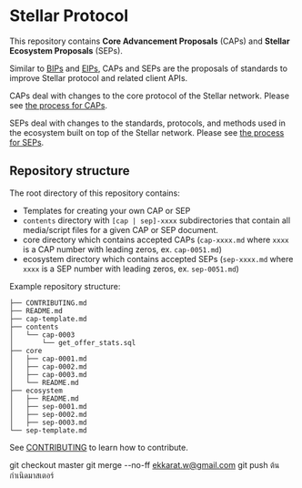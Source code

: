 Stellar Protocol
================

This repository contains **Core Advancement Proposals** (CAPs) and **Stellar Ecosystem Proposals**
(SEPs).

Similar to [BIPs](https://github.com/bitcoin/bips) and [EIPs](https://github.com/ethereum/EIPs),
CAPs and SEPs are the proposals of standards to improve Stellar protocol and related client APIs.

CAPs deal with changes to the core protocol of the Stellar network. Please see [the process for CAPs](core/README.md).

SEPs deal with changes to the standards, protocols, and methods used in the ecosystem built on top
of the Stellar network. Please see [the process for SEPs](ecosystem/README.md).

## Repository structure

The root directory of this repository contains:

* Templates for creating your own CAP or SEP
* `contents` directory with `[cap | sep]-xxxx` subdirectories that contain all media/script files for a given CAP or SEP document.
* core directory which contains accepted CAPs (`cap-xxxx.md` where `xxxx` is a CAP number with leading zeros, ex. `cap-0051.md`)
* ecosystem directory which contains accepted SEPs (`sep-xxxx.md` where `xxxx` is a SEP number with leading zeros, ex. `sep-0051.md`)

Example repository structure:
```
├── CONTRIBUTING.md
├── README.md
├── cap-template.md
├── contents
│   └── cap-0003
│       └── get_offer_stats.sql
├── core
│   ├── cap-0001.md
│   ├── cap-0002.md
│   ├── cap-0003.md
│   └── README.md
├── ecosystem
│   ├── README.md
│   ├── sep-0001.md
│   ├── sep-0002.md
│   ├── sep-0003.md
└── sep-template.md
```

See [CONTRIBUTING](CONTRIBUTING.md) to learn how to contribute.

git checkout master 
git merge --no-ff ekkarat.w@gmail.com 
git push ต้นกำเนิดมาสเตอร์
